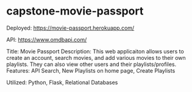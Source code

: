 # capstone-movie-passport

Deployed: https://movie-passport.herokuapp.com/

API: https://www.omdbapi.com/

Title: Movie Passport
Description: This web applicaiton allows users to create an account, search movies, and add various movies to their own playlists. They can also view other users and their playlists/profiles.
Features: API Search, New Playlists on home page, Create Playlists

Utilized: Python, Flask, Relational Databases
